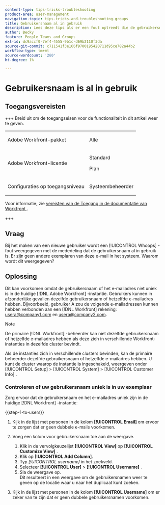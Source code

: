 ```yaml
---
content-type: tips-tricks-troubleshooting
product-area: user-management
navigation-topic: tips-tricks-and-troubleshooting-groups
title: Gebruikersnaam al in gebruik
description: Lees deze tips als er een fout optreedt die de gebruikersnaam al gebruikt.
author: Becky
feature: People Teams and Groups
exl-id: dc9accf0-7ef4-4555-9b1c-d69b2110f3da
source-git-commit: c711541f3e166f9700195420711d95ce782a44b2
workflow-type: tm+mt
source-wordcount: '280'
ht-degree: 1%

---
```


# Gebruikersnaam is al in gebruik

## Toegangsvereisten

+++ Breid uit om de toegangseisen voor de functionaliteit in dit artikel weer te geven.

<table style="table-layout:auto">
 <col> 
 <col>
 <tbody> 
  <tr> 
   <td>Adobe Workfront-pakket</td> 
   <td><p>Alle</p></td> 
  </tr> 
  <tr> 
   <td>Adobe Workfront-licentie</td> 
   <td>
   <p>Standard</p>
   <p>Plan</p></td>
  </tr> 
  <tr> 
   <td>Configuraties op toegangsniveau</td> 
   <td><p>Systeembeheerder</p> </td> 
  </tr> 
 </tbody> 
</table>

Voor informatie, zie [ vereisten van de Toegang in de documentatie van Workfront ](/help/quicksilver/administration-and-setup/add-users/access-levels-and-object-permissions/access-level-requirements-in-documentation.md).

+++

## Vraag

Bij het maken van een nieuwe gebruiker wordt een [!UICONTROL Whoops] -fout weergegeven met de mededeling dat de gebruikersnaam al in gebruik is. Er zijn geen andere exemplaren van deze e-mail in het systeem. Waarom wordt dit weergegeven?

## Oplossing

Dit kan voorkomen omdat de gebruikersnaam of het e-mailadres niet uniek is in de huidige [!DNL Adobe Workfront] -instantie. Gebruikers kunnen in afzonderlijke gevallen dezelfde gebruikersnaam of hetzelfde e-mailadres hebben. Bijvoorbeeld, gebruiker A zou de volgende e-mailadressen kunnen hebben verbonden aan een [!DNL Workfront] rekening: usera@company1.com en usera@company2.com.

>[!NOTE]
>
>De primaire [!DNL Workfront] -beheerder kan niet dezelfde gebruikersnaam of hetzelfde e-mailadres hebben als deze zich in verschillende Workfront-instanties in dezelfde cluster bevindt.
>
>Als de instanties zich in verschillende clusters bevinden, kan de primaire beheerder dezelfde gebruikersnaam of hetzelfde e-mailadres hebben. U kunt de cluster waarop de instantie is ingeschakeld, weergeven onder [!UICONTROL Setup] > [!UICONTROL System] > [!UICONTROL Customer Info] .

### Controleren of uw gebruikersnaam uniek is in uw exemplaar

Zorg ervoor dat de gebruikersnaam en het e-mailadres uniek zijn in de huidige [!DNL Workfront] -instantie:

{{step-1-to-users}}

1. Kijk in de lijst met personen in de kolom **[!UICONTROL Email]** om ervoor te zorgen dat er geen dubbele e-mails voorkomen.
1. Voeg een kolom voor gebruikersnaam toe aan de weergave.

   1. Klik in de vervolgkeuzelijst **[!UICONTROL View]** op **[!UICONTROL Customize View]** .
   1. Klik op **[!UICONTROL Add Column]**.
   1. Typ *[!UICONTROL username]* in het zoekveld.
   1. Selecteer **[!UICONTROL User]** > **[!UICONTROL Username]** .
   1. Sla de weergave op.\
      Dit resulteert in een weergave om de gebruikersnamen weer te geven op de locatie waar u naar het duplicaat kunt zoeken.

1. Kijk in de lijst met personen in de kolom **[!UICONTROL Username]** om er zeker van te zijn dat er geen dubbele gebruikersnamen voorkomen.
